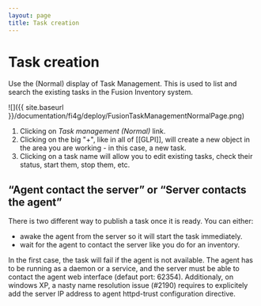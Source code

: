 ```yaml
---
layout: page
title: Task creation
---
```


# Task creation

Use the (Normal) display of Task Management. This is used to list and
search the existing tasks in the Fusion Inventory system.

![]({{ site.baseurl }}/documentation/fi4g/deploy/FusionTaskManagementNormalPage.png)

1.  Clicking on _Task management (Normal)_ link.
2.  Clicking on the big "+", like in all of
    [[GLPI]], will create a new object in
    the area you are working - in this case, a new task.
3.  Clicking on a task name will allow you to edit existing tasks, check
    their status, start them, stop them, etc.

## “Agent contact the server” or “Server contacts the agent”

There is two different way to publish a task once it is ready. You can either:

* awake the agent from the server so it will start the task immediately.
* wait for the agent to contact the server like you do for an inventory.

In the first case, the task will fail if the agent is not available. The agent
has to be running as a daemon or a service, and the server must be able to
contact the agent web interface (defaut port: 62354). Additionaly, on windows
XP, a nasty name resolution issue (#2190) requires to explicitely add the
server IP address to agent httpd-trust configuration directive.
